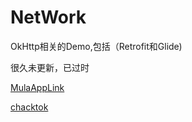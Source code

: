 # NetWork
OkHttp相关的Demo,包括（Retrofit和Glide)

很久未更新，已过时

[MulaAppLink](https://app.mulacar.cn)

[chacktok](chacktok://app?mac=202201220134)

